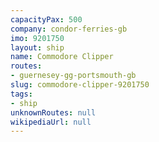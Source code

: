 ```yaml
---
capacityPax: 500
company: condor-ferries-gb
imo: 9201750
layout: ship
name: Commodore Clipper
routes:
- guernesey-gg-portsmouth-gb
slug: commodore-clipper-9201750
tags:
- ship
unknownRoutes: null
wikipediaUrl: null
---
```

